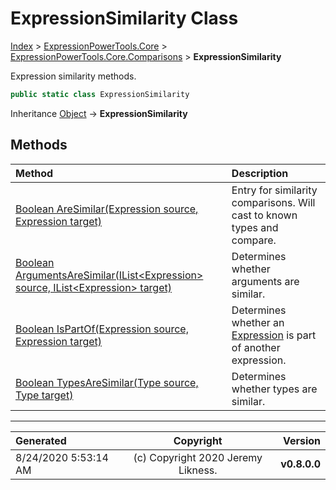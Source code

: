 ﻿# ExpressionSimilarity Class

[Index](../index.md) > [ExpressionPowerTools.Core](ExpressionPowerTools.Core.a.md) > [ExpressionPowerTools.Core.Comparisons](ExpressionPowerTools.Core.Comparisons.n.md) > **ExpressionSimilarity**

Expression similarity methods.

```csharp
public static class ExpressionSimilarity
```

Inheritance [Object](https://docs.microsoft.com/dotnet/api/system.object) → **ExpressionSimilarity**

## Methods

| Method | Description |
| :-- | :-- |
| [Boolean AreSimilar(Expression source, Expression target)](ExpressionSimilarity-AreSimilar.m.md) | Entry for similarity comparisons. Will cast to            known types and compare. |
| [Boolean ArgumentsAreSimilar(IList&lt;Expression> source, IList&lt;Expression> target)](ExpressionSimilarity-ArgumentsAreSimilar.m.md) | Determines whether arguments are similar. |
| [Boolean IsPartOf(Expression source, Expression target)](ExpressionSimilarity-IsPartOf.m.md) | Determines whether an [Expression](https://docs.microsoft.com/dotnet/api/system.linq.expressions.expression) is part of another expression. |
| [Boolean TypesAreSimilar(Type source, Type target)](ExpressionSimilarity-TypesAreSimilar.m.md) | Determines whether types are similar. |

---

| Generated | Copyright | Version |
| :-- | :-: | --: |
| 8/24/2020 5:53:14 AM | (c) Copyright 2020 Jeremy Likness. | **v0.8.0.0** |
